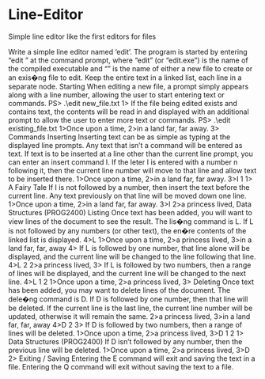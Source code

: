 # Line-Editor
Simple line editor like the first editors for files

Write a simple line editor named ‘edit’. The program is started by entering “edit <filename>” at the
command prompt, where “edit” (or “edit.exe”) is the name of the compiled executable and
“<filename>” is the name of either a new file to create or an exis�ng file to edit.
Keep the entire text in a linked list, each line in a separate node.
Starting
When editing a new file, a prompt simply appears along with a line number, allowing the user to start
entering text or commands.
PS> .\edit new_file.txt
1>
If the file being edited exists and contains text, the contents will be read in and displayed with an
additional prompt to allow the user to enter more text or commands.
PS> .\edit existing_file.txt
1>Once upon a time,
2>in a land far, far away.
3>
Commands
Inserting
Inserting text can be as simple as typing at the displayed line prompts. Any text that isn’t a command will
be entered as text.
If text is to be inserted at a line other than the current line prompt, you can enter an insert command I.
If the leter I is entered with a number n following it, then the current line number will move to that line
and allow text to be inserted there.
1>Once upon a time,
2>in a land far, far away.
3>I 1
1> A Fairy Tale
If I is not followed by a number, then insert the text before the current line. Any text previously on that
line will be moved down one line.
1>Once upon a time,
2>in a land far, far away.
3>I
2>a princess lived,
Data Structures (PROG2400)
Listing
Once text has been added, you will want to view lines of the document to see the result. The lis�ng
command is L.
If L is not followed by any numbers (or other text), the en�re contents of the linked list is displayed.
4>L
1>Once upon a time,
2>a princess lived,
3>in a land far, far, away
4>
If L is followed by one number, that line alone will be displayed, and the current line will be changed to
the line following that line.
4>L 2
2>a princess lived,
3>
If L is followed by two numbers, then a range of lines will be displayed, and the current line will be
changed to the next line.
4>L 1 2
1>Once upon a time,
2>a princess lived,
3>
Deleting
Once text has been added, you may want to delete lines of the document. The dele�ng command is D.
If D is followed by one number, then that line will be deleted. If the current line is the last line, the
current line number will be updated, otherwise it will remain the same.
2>a princess lived,
3>in a land far, far, away
4>D 2
3>
If D is followed by two numbers, then a range of lines will be deleted.
1>Once upon a time,
2>a princess lived,
3>D 1 2
1>
Data Structures (PROG2400)
If D isn’t followed by any number, then the previous line will be deleted.
1>Once upon a time,
2>a princess lived,
3>D
2>
Exiting / Saving
Entering the E command will exit and saving the text in a file. Entering the Q command will exit without
saving the text to a file.
